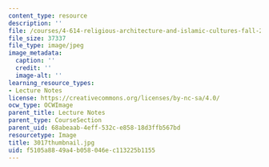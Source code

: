 ```yaml
---
content_type: resource
description: ''
file: /courses/4-614-religious-architecture-and-islamic-cultures-fall-2002/f5105a8849a4b058046ec113225b1155_3017thumbnail.jpg
file_size: 37337
file_type: image/jpeg
image_metadata:
  caption: ''
  credit: ''
  image-alt: ''
learning_resource_types:
- Lecture Notes
license: https://creativecommons.org/licenses/by-nc-sa/4.0/
ocw_type: OCWImage
parent_title: Lecture Notes
parent_type: CourseSection
parent_uid: 68abeaab-4eff-532c-e858-18d3ffb567bd
resourcetype: Image
title: 3017thumbnail.jpg
uid: f5105a88-49a4-b058-046e-c113225b1155
---
```

